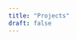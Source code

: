 ```yaml
---
title: "Projects"
draft: false
---
```


<!-- markdownlint-disable MD013 -->



<!-- markdownlint-disable MD013 -->
